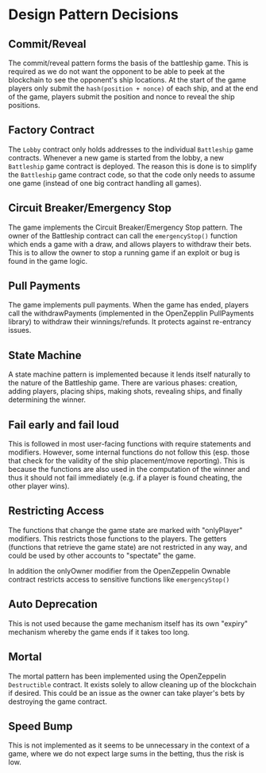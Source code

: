 # Design Pattern Decisions

## Commit/Reveal
The commit/reveal pattern forms the basis of the battleship game. This is required as we do not want the opponent to be able to peek at the blockchain to see the opponent's ship locations. At the start of the game players only submit the `hash(position + nonce)` of each ship, and at the end of the game, players submit the position and nonce to reveal the ship positions.

## Factory Contract
The `Lobby` contract only holds addresses to the individual `Battleship` game contracts. Whenever a new game is started from the lobby, a new `Battleship` game contract is deployed. The reason this is done is to simplify the `Battleship` game contract code, so that the code only needs to assume one game (instead of one big contract handling all games).

## Circuit Breaker/Emergency Stop
The game implements the Circuit Breaker/Emergency Stop pattern. The owner of the Battleship contract can call the `emergencyStop()` function which ends a game with a draw, and allows players to withdraw their bets. This is to allow the owner to stop a running game if an exploit or bug is found in the game logic.

## Pull Payments
The game implements pull payments. When the game has ended, players call the withdrawPayments (implemented in the OpenZepplin PullPayments library) to withdraw their winnings/refunds. It protects against re-entrancy issues.

## State Machine
A state machine pattern is implemented because it lends itself naturally to the nature of the Battleship game. There are various phases: creation, adding players, placing ships, making shots, revealing ships, and finally determining the winner.

## Fail early and fail loud
This is followed in most user-facing functions with require statements and modifiers. However, some internal functions do not follow this (esp. those that check for the validity of the ship placement/move reporting). This is because the functions are also used in the computation of the winner and thus it should not fail immediately (e.g. if a player is found cheating, the other player wins).

## Restricting Access
The functions that change the game state are marked with "onlyPlayer" modifiers. This restricts those functions to the players. The getters (functions that retrieve the game state) are not restricted in any way, and could be used by other accounts to "spectate" the game.

In addition the onlyOwner modifier from the OpenZeppelin Ownable contract restricts access to sensitive functions like `emergencyStop()`

## Auto Deprecation
This is not used because the game mechanism itself has its own "expiry" mechanism whereby the game ends if it takes too long.

## Mortal
The mortal pattern has been implemented using the OpenZeppelin `Destructible` contract. It exists solely to allow cleaning up of the blockchain if desired. This could be an issue as the owner can take player's bets by destroying the game contract.

## Speed Bump
This is not implemented as it seems to be unnecessary in the context of a game, where we do not expect large sums in the betting, thus the risk is low.
